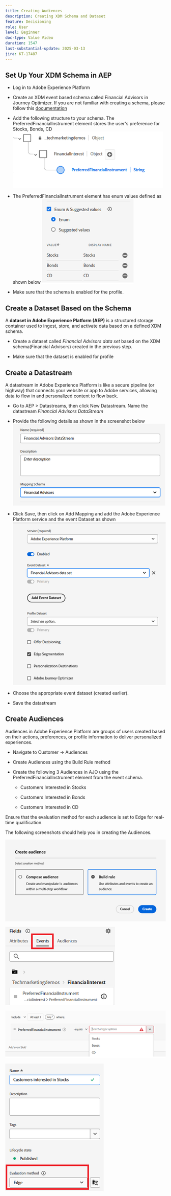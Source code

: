 ```yaml
---
title: Creating Audiences
description: Creating XDM Schema and Dataset
feature: Decisioning
role: User
level: Beginner
doc-type: Value Video
duration: 1547
last-substantial-update: 2025-03-13
jira: KT-17487
---
```


## Set Up Your XDM Schema in AEP

*   Log in to Adobe Experience Platform

*   Create an XDM event based schema called Financial Advisors in Journey Optimizer. If you are not familiar with creating a schema, please follow this [documentation](https://experienceleague.adobe.com/en/docs/experience-platform/xdm/tutorials/create-schema-ui)

*   Add the following structure to your schema. The PreferredFinancialInstrument element stores the user's preference for Stocks, Bonds, CD
![xdm-schema](assets/xdm-schema.png)

*   The PreferredFinancialInstrument element has enum values defined as shown below
![enum-values](assets/enum-values.png)

*   Make sure that the schema is enabled for the profile.

## Create a Dataset Based on the Schema

A **dataset in Adobe Experience Platform (AEP)** is a structured storage container used to ingest, store, and activate data based on a defined XDM schema.

*   Create a dataset called _Financial Advisors data set_ based on the XDM schema(Financial Advisors) created in the previous step.

*   Make sure that the dataset is enabled for profile

## Create a Datastream

A datastream in Adobe Experience Platform is like a secure pipeline (or highway) that connects your website or app to Adobe services, allowing data to flow in and personalized content to flow back.

*   Go to AEP > Datastreams, then click New Datastream. Name the datastream _Financial Advisors DataStream_

*   Provide the following details as shown in the screenshot below
![datastream](assets/datastream.png)
*   Click Save, then click on Add Mapping and add the Adobe Experience Platform service and the event Dataset as shown
![datastream-mapping](assets/datastream-service.png)

*   Choose the appropriate event dataset (created earlier).

*   Save the datastream

## Create Audiences

Audiences in Adobe Experience Platform are groups of users created based on their actions, preferences, or profile information to deliver personalized experiences.

*   Navigate to Customer -> Audiences
*   Create Audiences using the Build Rule method

*   Create the following 3 Audiences in AJO using the PreferredFinancialInstrument element from the event schema.

    *   Customers Interested in Stocks

    *   Customers Interested in Bonds

    *   Customers Interested in CD

Ensure that the evaluation method for each audience is set to Edge for real-time qualification.

The following screenshots should help you in creating the Audiences.

![audience](assets/rule-based-audience.png)

![event](assets/event-attribute.png)


![PreferredFinancialInstrument](assets/stock-customers.png)

![edge-audience](assets/audience-edge.png)